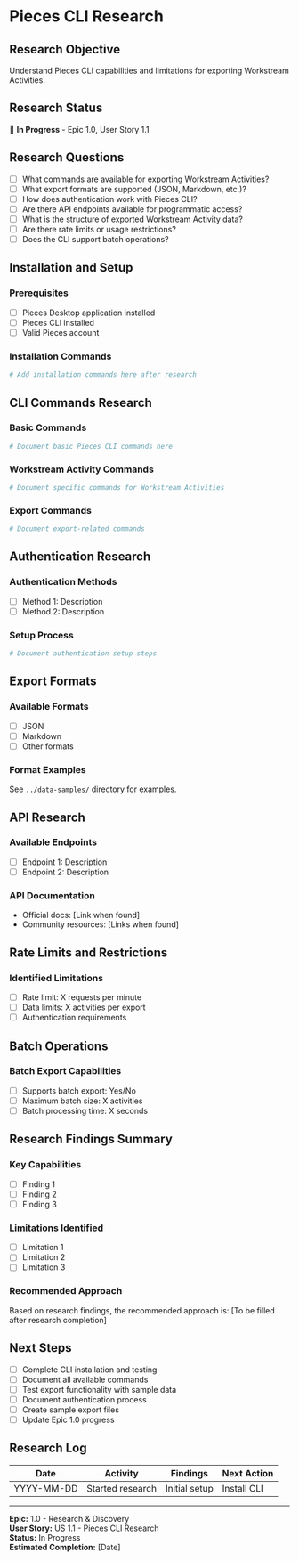 # Pieces CLI Research

## Research Objective
Understand Pieces CLI capabilities and limitations for exporting Workstream Activities.

## Research Status
🔄 **In Progress** - Epic 1.0, User Story 1.1

## Research Questions
- [ ] What commands are available for exporting Workstream Activities?
- [ ] What export formats are supported (JSON, Markdown, etc.)?
- [ ] How does authentication work with Pieces CLI?
- [ ] Are there API endpoints available for programmatic access?
- [ ] What is the structure of exported Workstream Activity data?
- [ ] Are there rate limits or usage restrictions?
- [ ] Does the CLI support batch operations?

## Installation and Setup

### Prerequisites
- [ ] Pieces Desktop application installed
- [ ] Pieces CLI installed
- [ ] Valid Pieces account

### Installation Commands
```bash
# Add installation commands here after research
```

## CLI Commands Research

### Basic Commands
```bash
# Document basic Pieces CLI commands here
```

### Workstream Activity Commands
```bash
# Document specific commands for Workstream Activities
```

### Export Commands
```bash
# Document export-related commands
```

## Authentication Research

### Authentication Methods
- [ ] Method 1: Description
- [ ] Method 2: Description

### Setup Process
```bash
# Document authentication setup steps
```

## Export Formats

### Available Formats
- [ ] JSON
- [ ] Markdown
- [ ] Other formats

### Format Examples
See `../data-samples/` directory for examples.

## API Research

### Available Endpoints
- [ ] Endpoint 1: Description
- [ ] Endpoint 2: Description

### API Documentation
- Official docs: [Link when found]
- Community resources: [Links when found]

## Rate Limits and Restrictions

### Identified Limitations
- [ ] Rate limit: X requests per minute
- [ ] Data limits: X activities per export
- [ ] Authentication requirements

## Batch Operations

### Batch Export Capabilities
- [ ] Supports batch export: Yes/No
- [ ] Maximum batch size: X activities
- [ ] Batch processing time: X seconds

## Research Findings Summary

### Key Capabilities
- [ ] Finding 1
- [ ] Finding 2
- [ ] Finding 3

### Limitations Identified
- [ ] Limitation 1
- [ ] Limitation 2
- [ ] Limitation 3

### Recommended Approach
Based on research findings, the recommended approach is:
[To be filled after research completion]

## Next Steps
- [ ] Complete CLI installation and testing
- [ ] Document all available commands
- [ ] Test export functionality with sample data
- [ ] Document authentication process
- [ ] Create sample export files
- [ ] Update Epic 1.0 progress

## Research Log
| Date | Activity | Findings | Next Action |
|------|----------|----------|-------------|
| YYYY-MM-DD | Started research | Initial setup | Install CLI |

---
**Epic:** 1.0 - Research & Discovery  
**User Story:** US 1.1 - Pieces CLI Research  
**Status:** In Progress  
**Estimated Completion:** [Date]